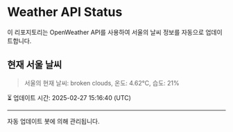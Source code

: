 
# Weather API Status

이 리포지토리는 OpenWeather API를 사용하여 서울의 날씨 정보를 자동으로 업데이트합니다.

## 현재 서울 날씨
> 서울의 현재 날씨: broken clouds, 온도: 4.62°C, 습도: 21%

⏳ 업데이트 시간: 2025-02-27 15:16:40 (UTC)

---
자동 업데이트 봇에 의해 관리됩니다.
